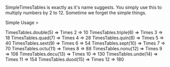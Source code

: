 SimpleTimesTables is exactly as it's name suggests. You simply use this to multiply numbers by 2 to 12. Sometime we forget the simple things.

Simple Usage > 

TimesTables.double(5) => Times 2 => 10
TimesTables.triple(6) => Times 3 => 18
TimesTables.quad(7) => Times 4 => 28
TimesTables.quin(8) => Times 5 => 40
TimesTables.sext(9) => Times 6 => 54
TimesTables.sept(10) => Times 7 => 70
TimesTables.octu(11) => Times 8 => 88
TimesTables.nonu(12) => Times 9 => 108
TimesTables.decu(13) => Times 10 => 130
TimesTables.unde(14) => Times 11 => 154
TimesTables.duod(15) => Times 12 => 180
